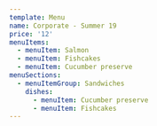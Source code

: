 ```yaml
---
template: Menu
name: Corporate - Summer 19
price: '12'
menuItems:
  - menuItem: Salmon
  - menuItem: Fishcakes
  - menuItem: Cucumber preserve
menuSections:
  - menuItemGroup: Sandwiches
    dishes:
      - menuItem: Cucumber preserve
      - menuItem: Fishcakes
---
```

